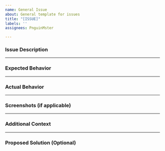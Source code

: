 ```yaml
---
name: General Issue
about: General template for issues
title: "[ISSUE]"
labels: ''
assignees: PnguinMster

---
```


### **Issue Description**
<!--
Provide a clear and concise description of the issue, feature, or task.
-->

---

### **Expected Behavior**
<!--
Describe what you expected to happen.
-->

---

### **Actual Behavior**
<!--
Describe what actually happened.
-->

---

### **Screenshots (if applicable)**
<!--
Add screenshots to help explain the issue or feature request.
-->

---

### **Additional Context**
<!--
Add any other context about the issue here. For example:
- Why is this feature important?
- Are there any related issues or pull requests?
-->

---

### **Proposed Solution (Optional)**
<!--
If you have a proposed solution or idea, describe it here.
-->
